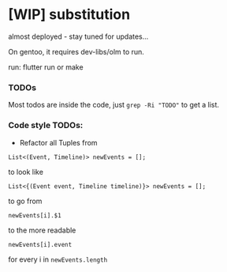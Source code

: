 # [WIP] substitution 

almost deployed - stay tuned for updates...


On gentoo, it requires dev-libs/olm to run.

run: flutter run
or make

### TODOs
Most todos are inside the code, just ```grep -Ri "TODO"``` to get a list.

### Code style TODOs:
- Refactor all Tuples from
```
List<(Event, Timeline)> newEvents = [];
```
to look like
```
List<{(Event event, Timeline timeline)}> newEvents = [];
```
to go from
```
newEvents[i].$1
```
to the more readable
```
newEvents[i].event
```
for every i in ```newEvents.length```
